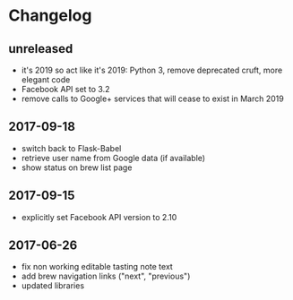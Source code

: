 # Changelog

## unreleased

* it's 2019 so act like it's 2019: Python 3, remove deprecated cruft, more elegant code
* Facebook API set to 3.2
* remove calls to Google+ services that will cease to exist in March 2019

## 2017-09-18

* switch back to Flask-Babel
* retrieve user name from Google data (if available)
* show status on brew list page

## 2017-09-15

* explicitly set Facebook API version to 2.10

## 2017-06-26

* fix non working editable tasting note text
* add brew navigation links ("next", "previous")
* updated libraries
